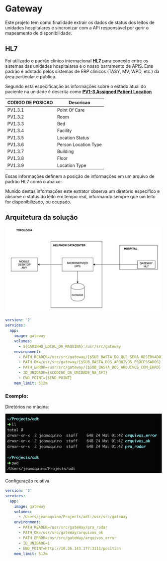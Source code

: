 # **Gateway**

Este projeto tem como finalidade extrair os dados de status dos leitos de unidades hospitalares e sincronizar com a API responsável por gerir o mapeamento de disponibilidade.

## HL7

Foi utilizado o padrão clínico internacional [**HL7**](https://www.hl7.org/) para conexão entre os sistemas das unidades hospitalares e o nosso barramento de APIS. Este padrão é adotado pelos sistemas de ERP clínicos (TASY, MV, WPD, etc.) da área particular e pública.

Segundo esta especificação as informações sobre o estado atual do paciente na unidade é descrita como [**PV1-3 Assigned Patient Location**](https://hl7-definition.caristix.com/v2/HL7v2.3/Fields/PV1.3)

| CODIGO DE POSICAO | Descricao 
|-------------------|------------------
| PV1.3.1           |  Point Of Care  
| PV1.3.2           |  Room 
| PV1.3.3           |  Bed
| PV1.3.4           |  Facility 
| PV1.3.5           |  Location Status 
| PV1.3.6           |  Person Location Type 
| PV1.3.7           |  Building
| PV1.3.8           |  Floor 
| PV1.3.9           |  Location Type 

Essas informações definem a posição de informações em um arquivo de padrão HL7 como o abaixo:


Munido destas informações este extrator observa um diretório específico e absorve o status do leito em tempo real, informando sempre que um leito for disponibilizado, ou ocupado.

## Arquitetura da solução

![alt text](/assets/topologia.jpeg?raw=true)
````yml
version: '2'
services:
  app:
    image: gateway
    volumes:
      - ${CAMINHO_LOCAL_DA_MAQUINA}:/usr/src/gateway
    environment:
      - PATH_READER=/usr/src/gateway/{$SUB_BASTA_DO_QUE_SERA_OBSERVADO}
      - PATH_OK=/usr/src/gateway/{$SUB_BASTA_DOS_ARQUIVOS_PROCESSADOS}
      - PATH_ERROR=/usr/src/gateway/{$SUB_BASTA_DOS_ARQUIVOS_COM_ERRO}
      - ID_UNIDADE={$CODIGO_DA_UNIDADE_NA_API}
      - END_POINT={$END_POINT}
    mem_limit: 512m
````

 ### Exemplo:

Diretórios no máqina:

![alt text](/assets/caminhos.jpeg?raw=true)

Configuração relativa

````yml
version: '2'
services:
  app:
    image: gateway
    volumes:
      - /Users/jeanaquino/Projects/adt:/usr/src/gateWay
    environment:
      - PATH_READER=/usr/src/gateWay/pra_rodar
      - PATH_OK=/usr/src/gateWay/arquivos_ok
      - PATH_ERROR=/usr/src/gateWay/arquivos_error
      - ID_UNIDADE=1
      - END_POINT=http://10.36.143.177:3111/position
    mem_limit: 512m
````